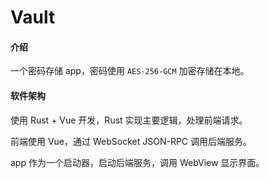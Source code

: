 # Vault

#### 介绍
一个密码存储 app，密码使用 `AES-256-GCM` 加密存储在本地。

#### 软件架构

使用 Rust + Vue 开发，Rust 实现主要逻辑，处理前端请求。

前端使用 Vue，通过 WebSocket JSON-RPC 调用后端服务。

app 作为一个启动器，启动后端服务，调用 WebView 显示界面。
